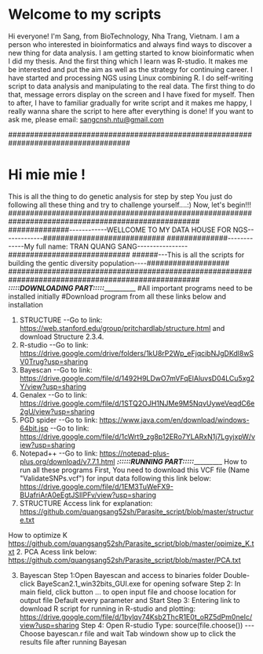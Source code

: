 # Welcome to my scripts
Hi everyone!
I'm Sang, from BioTechnology, Nha Trang, Vietnam.
I am a person who interested in bioinformatics and always find ways to discover a new thing for data analysis.
I am  getting started to know bioinformatic when I did my thesis.
And the first thing which I learn was R-studio.
It makes me be interested and put the aim as well as the strategy for continuing career.
I have started and processing NGS using Linux combining R. 
I do self-writing script to data analysis and manipulating to the real data.
The first thing to do that, message errors display on the screen and I have fixed for myself.
Then to after, I have to familiar gradually for write script and it makes me happy,
I really wanna share the script to here after everything is done!
If you want to ask me, please email: sangcnsh.ntu@gmail.com

####################################################################################
# Hi mie mie !
This is all the thing to do genetic analysis for step by step
You just do following all these thing and try to challenge yourself....:)
Now, let's begin!!!
####################################################################################################
##############------------WELLCOME TO MY DATA HOUSE FOR NGS-------------############################
##############-------------My full name: TRAN QUANG SANG----------------############################
######---This is all the scripts for building the gentic diversity population----###################
####################################################################################################
_________________________________:::::DOWNLOADING PART:::::___________________________________________
#All important programs need to be installed initially
#Download program from all these links below and installation
1. STRUCTURE
--Go to link: https://web.stanford.edu/group/pritchardlab/structure.html and download Structure 2.3.4.
2. R-studio
--Go to link: https://drive.google.com/drive/folders/1kU8rP2Wp_eFjqcibNJgDKdl8wSV0Trug?usp=sharing
3. Bayescan
--Go to link: https://drive.google.com/file/d/1492H9LDwO7mVFqElAluvsD04LCu5xg2Y/view?usp=sharing
4. Genalex
--Go to link: https://drive.google.com/file/d/1STQ2OJH1NJMe9M5NqvUyweVeqdC6e2gU/view?usp=sharing
5. PGD spider
--Go to link: https://www.java.com/en/download/windows-64bit.jsp
--Go to link: https://drive.google.com/file/d/1cWrt9_zg8p12ERo7YLARxN1j7LgyjxpW/view?usp=sharing
6. Notepad++
--Go to link: https://notepad-plus-plus.org/download/v7.7.1.html
___________________________________::::::RUNNING PART:::::____________________________________________
How to run all these programs
First, You need to download this VCF file (Name "ValidateSNPs.vcf") for input data following this link below:
https://drive.google.com/file/d/1EM3TuWeFX9-BUafriArA0eEgtJSIlPFv/view?usp=sharing
  1. STRUCTURE 
 Access link for explanation: 
https://github.com/quangsang52sh/Parasite_script/blob/master/structure.txt

 How to optimize K
https://github.com/quangsang52sh/Parasite_script/blob/master/opimize_K.txt
  2. PCA
  Acess link below:
https://github.com/quangsang52sh/Parasite_script/blob/master/PCA.txt
  
  3. Bayescan
Step 1:Open Bayescan and access to binaries folder 
Double-click BayeScan2.1_win32bits_GUI.exe for opening sofware
Step 2: In main field, click button ... to open input file and choose location for output file 
Default every parameter and Start
Step 3:  Entering link to download R script for running in R-studio and plotting: 
https://drive.google.com/file/d/1bylqv74Ksb2ThcR1E0t_oRZ5dPm0neIc/view?usp=sharing
Step 4: Open R-studio
Type: source(file.choose()) ---Choose bayescan.r file and wait
Tab windown show up to click the results file after running Bayesan
  
 

